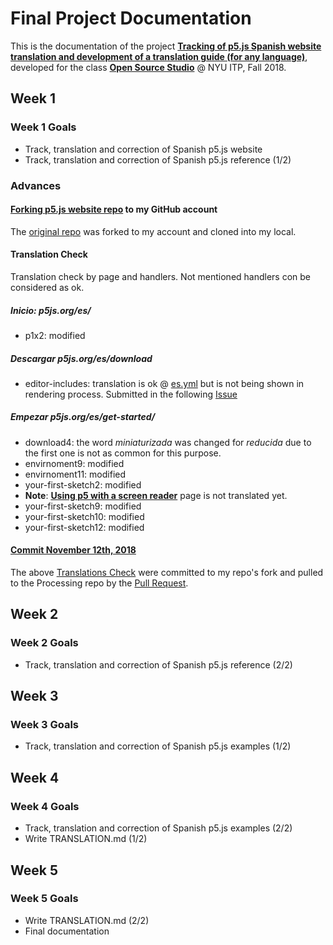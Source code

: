 # Final Project Documentation
This is the documentation of the project [**Tracking of p5.js Spanish website translation and development of a translation guide (for any language)**](https://github.com/guillemontecinos/itp_fall_2018_open_source_studio/blob/master/final_project/proposal.md), developed for the class [**Open Source Studio**](https://github.com/Open-Source-Studio-at-ITP/) @ NYU ITP, Fall 2018.

## Week 1
### Week 1 Goals
* Track, translation and correction of Spanish p5.js website
* Track, translation and correction of Spanish p5.js reference (1/2)

### Advances
#### [Forking p5.js website repo](https://github.com/guillemontecinos/p5.js-website) to my GitHub account
The [original repo](https://github.com/processing/p5.js-website) was forked to my account and cloned into my local.

#### Translation Check
Translation check by page and handlers. Not mentioned handlers con be considered as ok.
##### Inicio: *p5js.org/es/*
* p1x2: modified
##### Descargar *p5js.org/es/download*
* editor-includes: translation is ok @ [es.yml](https://github.com/processing/p5.js-website/src/data/es.yml) but is not being shown in rendering process. Submitted in the following [Issue](https://github.com/processing/p5.js-website/issues/287)
##### Empezar *p5js.org/es/get-started/*
* download4: the word *miniaturizada* was changed for *reducida* due to the first one is not as common for this purpose.
* envirnoment9: modified
* envirnoment11: modified
* your-first-sketch2: modified
* **Note**: [**Using p5 with a screen reader**](https://p5js.org/es/learn/p5-screen-reader.html) page is not translated yet.
* your-first-sketch9: modified
* your-first-sketch10: modified
* your-first-sketch12: modified

#### [Commit November 12th, 2018](https://github.com/guillemontecinos/p5.js-website/commit/c01572279342265c4f03fcfd9894f710fb86672f)
The above [Translations Check](https://github.com/guillemontecinos/itp_fall_2018_open_source_studio/blob/master/final_project/documentation.md#translation-check) were committed to my repo's fork and pulled to the Processing repo by the [Pull Request](https://github.com/processing/p5.js-website/pull/288).

## Week 2
### Week 2 Goals
* Track, translation and correction of Spanish p5.js reference (2/2)

## Week 3
### Week 3 Goals
* Track, translation and correction of Spanish p5.js examples (1/2)

## Week 4
### Week 4 Goals
* Track, translation and correction of Spanish p5.js examples (2/2)
* Write TRANSLATION.md (1/2)

## Week 5
### Week 5 Goals
* Write TRANSLATION.md (2/2)
* Final documentation
